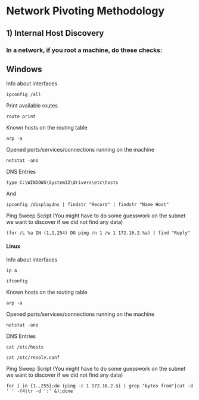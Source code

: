 # Network Pivoting Methodology

## 1) Internal Host Discovery

### In a network, if you root a machine, do these checks:

## Windows

Info about interfaces

    ipconfig /all

Print available routes

    route print

Known hosts on the routing table

    arp -a

Opened ports/services/connections running on the machine

    netstat -ano

DNS Entries

    type C:\WINDOWS\System32\drivers\etc\hosts


And

    ipconfig /displaydns | findstr "Record" | findstr "Name Host"

Ping Sweep Script (You might have to do some guesswork on the subnet we want to discover if we did not find any data)

    (for /L %a IN (1,1,254) DO ping /n 1 /w 1 172.16.2.%a) | find "Reply"

#### Linux

Info about interfaces

    ip a

    ifconfig

Known hosts on the routing table

    arp -a

Opened ports/services/connections running on the machine

    netstat -ano

DNS Entries

    cat /etc/hosts

    cat /etc/resolv.conf

Ping Sweep Script (You might have to do some guesswork on the subnet we want to discover if we did not find any data)

    for i in {1..255};do (ping -c 1 172.16.2.$i | grep "bytes from"|cut -d ' ' -f4|tr -d ':' &);done
